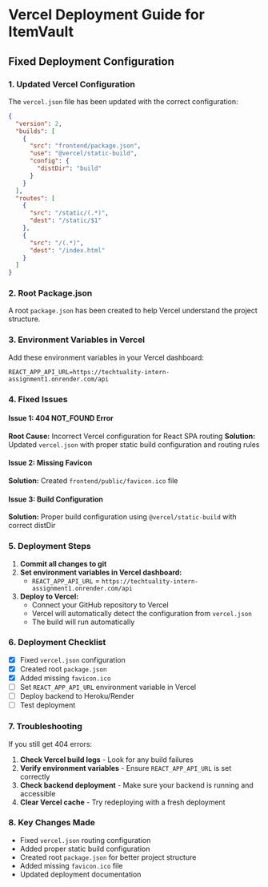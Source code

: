 # Vercel Deployment Guide for ItemVault

## Fixed Deployment Configuration

### 1. **Updated Vercel Configuration**
The `vercel.json` file has been updated with the correct configuration:
```json
{
  "version": 2,
  "builds": [
    {
      "src": "frontend/package.json",
      "use": "@vercel/static-build",
      "config": {
        "distDir": "build"
      }
    }
  ],
  "routes": [
    {
      "src": "/static/(.*)",
      "dest": "/static/$1"
    },
    {
      "src": "/(.*)",
      "dest": "/index.html"
    }
  ]
}
```

### 2. **Root Package.json**
A root `package.json` has been created to help Vercel understand the project structure.

### 3. **Environment Variables in Vercel**
Add these environment variables in your Vercel dashboard:
```
REACT_APP_API_URL=https://techtuality-intern-assignment1.onrender.com/api
```

### 4. **Fixed Issues**

#### **Issue 1: 404 NOT_FOUND Error**
**Root Cause:** Incorrect Vercel configuration for React SPA routing
**Solution:** Updated `vercel.json` with proper static build configuration and routing rules

#### **Issue 2: Missing Favicon**
**Solution:** Created `frontend/public/favicon.ico` file

#### **Issue 3: Build Configuration**
**Solution:** Proper build configuration using `@vercel/static-build` with correct distDir

### 5. **Deployment Steps**
1. **Commit all changes to git**
2. **Set environment variables in Vercel dashboard:**
   - `REACT_APP_API_URL` = `https://techtuality-intern-assignment1.onrender.com/api`
3. **Deploy to Vercel:**
   - Connect your GitHub repository to Vercel
   - Vercel will automatically detect the configuration from `vercel.json`
   - The build will run automatically

### 6. **Deployment Checklist**
- [x] Fixed `vercel.json` configuration
- [x] Created root `package.json`
- [x] Added missing `favicon.ico`
- [ ] Set `REACT_APP_API_URL` environment variable in Vercel
- [ ] Deploy backend to Heroku/Render
- [ ] Test deployment

### 7. **Troubleshooting**
If you still get 404 errors:
1. **Check Vercel build logs** - Look for any build failures
2. **Verify environment variables** - Ensure `REACT_APP_API_URL` is set correctly
3. **Check backend deployment** - Make sure your backend is running and accessible
4. **Clear Vercel cache** - Try redeploying with a fresh deployment

### 8. **Key Changes Made**
- Fixed `vercel.json` routing configuration
- Added proper static build configuration
- Created root `package.json` for better project structure
- Added missing `favicon.ico` file
- Updated deployment documentation
